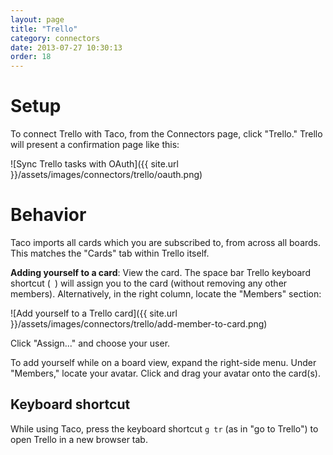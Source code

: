 ```yaml
---
layout: page
title: "Trello"
category: connectors
date: 2013-07-27 10:30:13
order: 18
---
```


# Setup

To connect Trello with Taco, from the Connectors page, click "Trello."
Trello will present a confirmation page like this:

![Sync Trello tasks with OAuth]({{ site.url }}/assets/images/connectors/trello/oauth.png)


# Behavior

Taco imports all cards which you are subscribed to, from across all
boards. This matches the "Cards" tab within Trello itself.

**Adding yourself to a card**: View the card. The space bar Trello
keyboard shortcut (` `) will assign you to the card (without removing
any other members). Alternatively, in the right column, locate the
"Members" section:

![Add yourself to a Trello card]({{ site.url }}/assets/images/connectors/trello/add-member-to-card.png)

Click "Assign..." and choose your user. 

To add yourself while on a board view, expand the right-side menu. Under
"Members," locate your avatar. Click and drag your avatar onto the
card(s).

## Keyboard shortcut

While using Taco, press the keyboard shortcut `g tr` (as in "go to
Trello") to open Trello in a new browser tab.
